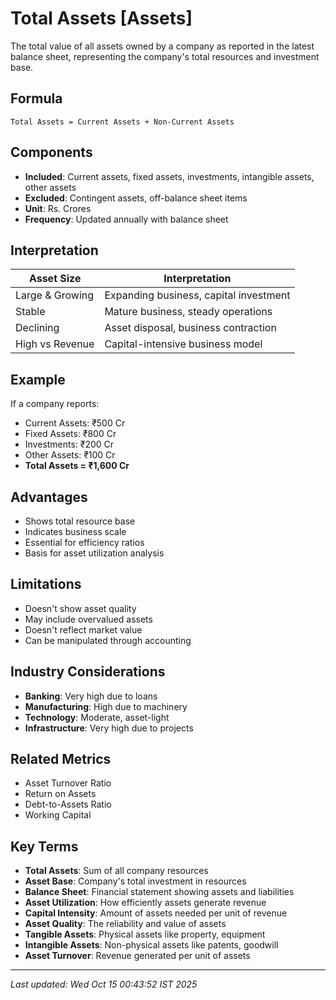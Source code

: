 # Total Assets [Assets]

The total value of all assets owned by a company as reported in the latest balance sheet, representing the company's total resources and investment base.

## Formula
```text
Total Assets = Current Assets + Non-Current Assets
```

## Components
- **Included**: Current assets, fixed assets, investments, intangible assets, other assets
- **Excluded**: Contingent assets, off-balance sheet items
- **Unit**: Rs. Crores
- **Frequency**: Updated annually with balance sheet

## Interpretation
| Asset Size | Interpretation |
|------------|----------------|
| Large & Growing | Expanding business, capital investment |
| Stable | Mature business, steady operations |
| Declining | Asset disposal, business contraction |
| High vs Revenue | Capital-intensive business model |

## Example
If a company reports:
- Current Assets: ₹500 Cr
- Fixed Assets: ₹800 Cr
- Investments: ₹200 Cr
- Other Assets: ₹100 Cr
- **Total Assets = ₹1,600 Cr**

## Advantages
- Shows total resource base
- Indicates business scale
- Essential for efficiency ratios
- Basis for asset utilization analysis

## Limitations
- Doesn't show asset quality
- May include overvalued assets
- Doesn't reflect market value
- Can be manipulated through accounting

## Industry Considerations
- **Banking**: Very high due to loans
- **Manufacturing**: High due to machinery
- **Technology**: Moderate, asset-light
- **Infrastructure**: Very high due to projects

## Related Metrics
- Asset Turnover Ratio
- Return on Assets
- Debt-to-Assets Ratio
- Working Capital

## Key Terms
- **Total Assets**: Sum of all company resources
- **Asset Base**: Company's total investment in resources
- **Balance Sheet**: Financial statement showing assets and liabilities
- **Asset Utilization**: How efficiently assets generate revenue
- **Capital Intensity**: Amount of assets needed per unit of revenue
- **Asset Quality**: The reliability and value of assets
- **Tangible Assets**: Physical assets like property, equipment
- **Intangible Assets**: Non-physical assets like patents, goodwill
- **Asset Turnover**: Revenue generated per unit of assets

---
*Last updated: Wed Oct 15 00:43:52 IST 2025*
